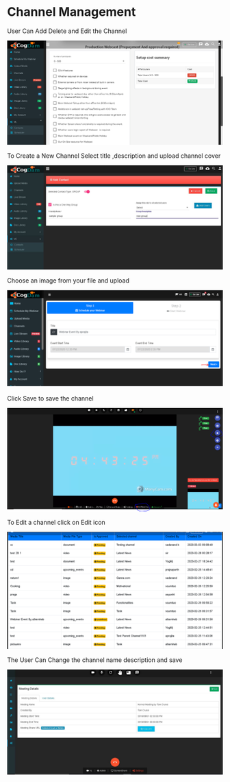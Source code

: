 # Channel Management

User Can Add Delete and Edit the Channel

![](../.gitbook/assets/image%20%28165%29.png)

To Create a New Channel Select title ,description and upload channel cover

![](../.gitbook/assets/image%20%28175%29.png)

Choose an image from your file and upload

![](../.gitbook/assets/image%20%28284%29.png)

Click Save to save the channel

![](../.gitbook/assets/image%20%2837%29.png)

To Edit a channel click on Edit icon

![](../.gitbook/assets/image%20%28228%29.png)

The User Can Change the channel name description and save

![](../.gitbook/assets/image%20%2856%29.png)

